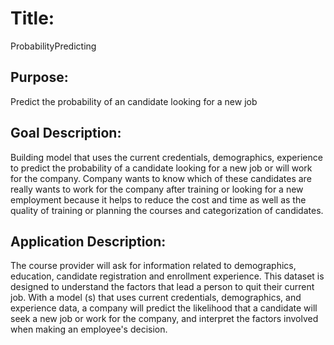 # Title:

ProbabilityPredicting

## Purpose:

Predict the probability of an candidate looking for a new job

## Goal Description:

Building model that uses the current credentials, demographics, experience to predict the probability of a candidate looking for a new job or will work for the company. 
Company wants to know which of these candidates are really wants to work for the company after training or looking for a new employment because it helps to reduce the cost and time as well as the quality of training or planning the courses and categorization of candidates.

## Application Description:

The course provider will ask for information related to demographics, education, candidate registration and enrollment experience. This dataset is designed to understand the factors that lead a person to quit their current job. With a model (s) that uses current credentials, demographics, and experience data, a company will predict the likelihood that a candidate will seek a new job or work for the company, and interpret the factors involved when making an employee's decision.

